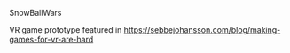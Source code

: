 SnowBallWars

VR game prototype featured in https://sebbejohansson.com/blog/making-games-for-vr-are-hard
